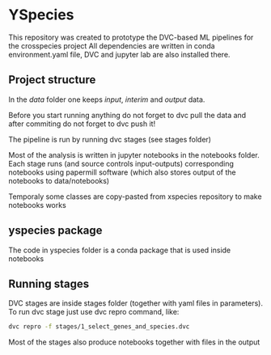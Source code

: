 YSpecies
========

This repository was created to prototype the DVC-based ML pipelines for the crosspecies project
All dependencies are written in conda environment.yaml file, DVC and jupyter lab are also installed there.

Project structure
-----------------

In the _data_ folder one keeps _input_, _interim_ and _output_ data. 

Before you start running anything do not forget to dvc pull the data and after commiting do not forget to dvc push it!

The pipeline is run by running dvc stages (see stages folder)

Most of the analysis is written in jupyter notebooks in the notebooks folder.
Each stage runs (and source controls input-outputs) corresponding notebooks using papermill software (which also stores output of the notebooks to data/notebooks)

Temporaly some classes are copy-pasted from xspecies repository to make notebooks works

yspecies package
----------------

The code in yspecies folder is a conda package that is used inside notebooks

Running stages
--------------
DVC stages are inside stages folder (together with yaml files in parameters). To run dvc stage just use dvc repro command, like:
```bash
dvc repro -f stages/1_select_genes_and_species.dvc
```
Most of the stages also produce notebooks together with files in the output